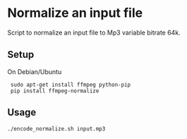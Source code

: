 # Normalize an input file

Script to normalize an input file to Mp3 variable bitrate 64k.

## Setup
On Debian/Ubuntu

     sudo apt-get install ffmpeg python-pip
     pip install ffmpeg-normalize

## Usage

    ./encode_normalize.sh input.mp3
